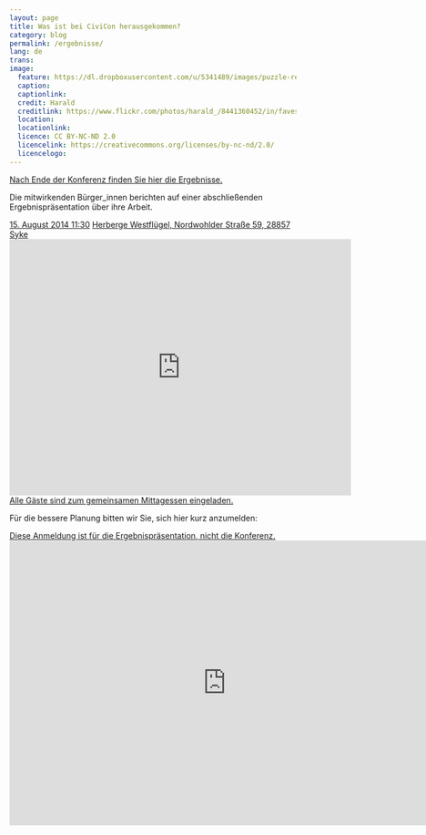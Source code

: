 ```yaml
---
layout: page
title: Was ist bei CiviCon herausgekommen?
category: blog
permalink: /ergebnisse/
lang: de
trans:
image:
  feature: https://dl.dropboxusercontent.com/u/5341489/images/puzzle-red_crop_small.jpg
  caption:
  captionlink:
  credit: Harald
  creditlink: https://www.flickr.com/photos/harald_/8441360452/in/faves-93207791@N02/
  location:
  locationlink:
  licence: CC BY-NC-ND 2.0
  licencelink: https://creativecommons.org/licenses/by-nc-nd/2.0/
  licencelogo:
---
```


<div markdown="0"><a href="" class="btn btn">Nach Ende der Konferenz finden Sie hier die Ergebnisse.</a></div>

Die mitwirkenden Bürger_innen berichten auf einer abschließenden Ergebnispräsentation über ihre Arbeit.

<div markdown="0">
  <a href="" class="btn btn-info">15. August 2014 11:30</a>
  <a href="" class="btn btn-info">Herberge Westflügel, Nordwohlder Straße 59, 28857 Syke</a>
</div>

<iframe src="https://www.google.com/maps/embed?pb=!1m14!1m8!1m3!1d2406.371634700675!2d8.775694999999999!3d52.905737!3m2!1i1024!2i768!4f13.1!3m3!1m2!1s0x47b0daa7ceaeaf03%3A0xf5dede03a13cc5be!2sLebens-+und+Arbeitsgemeinschaft+Westfl%C3%BCgel!5e0!3m2!1sen!2s!4v1404302539993" width="600" height="450" frameborder="0" style="border:0"></iframe>

<div markdown="0"><a href="" class="btn btn-warning">Alle Gäste sind zum gemeinsamen Mittagessen eingeladen.</a></div>

Für die bessere Planung bitten wir Sie, sich hier kurz anzumelden:

<div markdown="0"><a href="" class="btn btn-danger">Diese Anmeldung ist für die Ergebnispräsentation, nicht die Konferenz.</a></div>

<iframe src="https://docs.google.com/forms/d/1bguX24MLINEysROhi-_zM6S1GdnfDE4E7ByA8foMyQk/viewform?embedded=true" width="760" height="500" frameborder="0" marginheight="0" marginwidth="0">Loading...</iframe>
